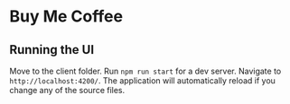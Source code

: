 # Buy Me Coffee

## Running the UI

Move to the client folder. Run `npm run start` for a dev server. Navigate to `http://localhost:4200/`. The application will automatically reload if you change any of the source files.
